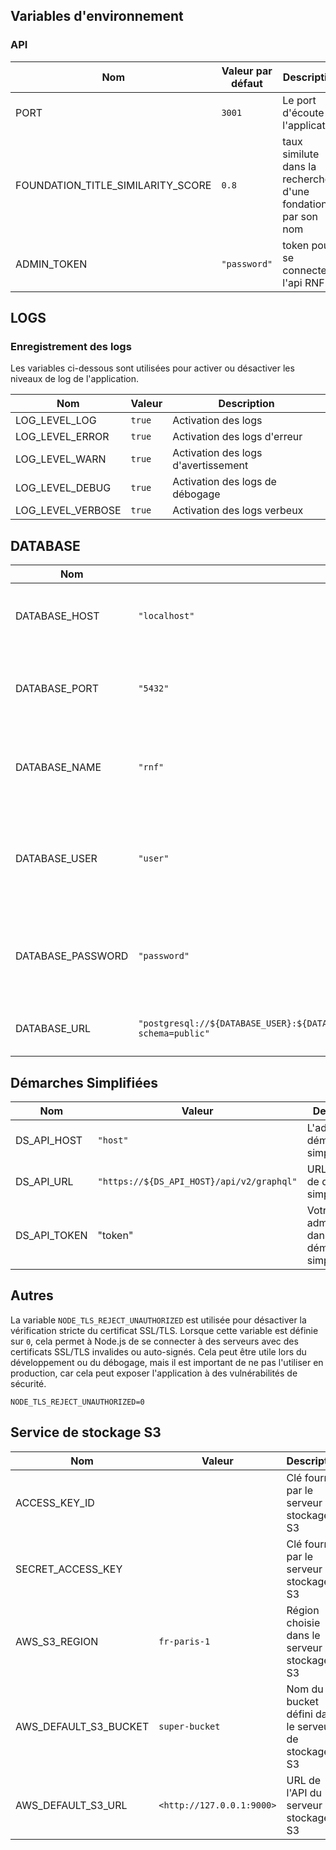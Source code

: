 ## Variables d'environnement

### API

| Nom | Valeur par défaut | Description | Obligatoire |
|----|------------------|-------------|------------ |
| PORT | `3001` | Le port d'écoute de l'application | oui
| FOUNDATION_TITLE_SIMILARITY_SCORE | `0.8` | taux similute dans la recherche d'une fondation par son nom | oui
| ADMIN_TOKEN | `"password"` | token pour se connecter à l'api RNF | oui

## LOGS

### Enregistrement des logs

Les variables ci-dessous sont utilisées pour activer ou désactiver les niveaux de log de l'application.

| Nom | Valeur | Description
|-----|--------|------------
| LOG_LEVEL_LOG | `true` | Activation des logs
| LOG_LEVEL_ERROR | `true` | Activation des logs d'erreur
| LOG_LEVEL_WARN | `true` | Activation des logs d'avertissement
| LOG_LEVEL_DEBUG | `true` | Activation des logs de débogage
| LOG_LEVEL_VERBOSE | `true` | Activation des logs verbeux

## DATABASE

| Nom | Valeur par défaut | Description | Obligatoire
|-----|-------------------|-------------|------------
| DATABASE_HOST | `"localhost"` | L'adresse du serveur de la base de données PostgreSQL. | oui
| DATABASE_PORT | `"5432"` | Le port sur lequel le serveur PostgreSQL écoute les connexions. | oui
| DATABASE_NAME | `"rnf"` | Le nom de la base de données PostgreSQL à laquelle se connecter. | oui
| DATABASE_USER | `"user"` | Le nom d'utilisateur utilisé pour se connecter à la base de données PostgreSQL. | oui
| DATABASE_PASSWORD | `"password"` | Le mot de passe utilisé pour se connecter à la base de données PostgreSQL. | oui
| DATABASE_URL | `"postgresql://${DATABASE_USER}:${DATABASE_PASSWORD}@${DATABASE_HOST}:${DATABASE_PORT}/${DATABASE_NAME}?schema=public"` | L'Uri de connexion de la base de donnée

## Démarches Simplifiées

| Nom | Valeur | Description | Obligatoire
|-----|--------|------------ |------------
| DS_API_HOST | `"host"` | L'adresse de démarche-simplifiées
| DS_API_URL | `"https://${DS_API_HOST}/api/v2/graphql"` | URL de l'API de démarches simplifiées | oui
| DS_API_TOKEN | "token" | Votre token administrateur dans démarches simplifiées | oui

## Autres

La variable `NODE_TLS_REJECT_UNAUTHORIZED` est utilisée pour désactiver la vérification stricte du certificat SSL/TLS. Lorsque cette variable est définie sur `0`, cela permet à Node.js de se connecter à des serveurs avec des certificats SSL/TLS invalides ou auto-signés. Cela peut être utile lors du développement ou du débogage, mais il est important de ne pas l'utiliser en production, car cela peut exposer l'application à des vulnérabilités de sécurité.

```
NODE_TLS_REJECT_UNAUTHORIZED=0
```

## Service de stockage S3

| Nom | Valeur | Description | Obligatoire
|-----|--------|------------ |------------
|ACCESS_KEY_ID|  | Clé fournie par le serveur de stockage S3 | oui
|SECRET_ACCESS_KEY|  | Clé fournie par le serveur de stockage S3 | oui
|AWS_S3_REGION| `fr-paris-1` | Région choisie dans le serveur de stockage S3 | oui
|AWS_DEFAULT_S3_BUCKET| `super-bucket` | Nom du bucket défini dans le serveur de stockage S3 | oui
|AWS_DEFAULT_S3_URL| `<http://127.0.0.1:9000>` | URL de l'API du serveur de stockage S3 | oui

